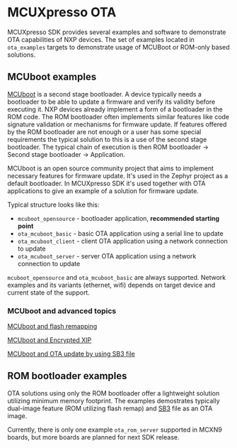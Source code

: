 # MCUXpresso OTA

MCUXpresso SDK provides several examples and software to demonstrate OTA capabilities of NXP devices. The set of examples located in `ota_examples` targets to demonstrate usage of MCUBoot or ROM-only based solutions.

## MCUboot examples

[MCUboot](https://docs.mcuboot.com/) is a second stage bootloader. A device typically needs a bootloader to be able to update a firmware and verify its validity before executing it. NXP devices already implement a form of a bootloader in the ROM code. The ROM bootloader often implements similar features like code signature validation or mechanisms for firmware update. If features offered by the ROM bootloader are not enough or a user has some special requirements the typical solution to this is a use of the second stage bootloader. The typical chain of execution is then ROM bootloader → Second stage bootloader → Application.

MCUboot is an open source community project that aims to implement necessary features for firmware update. It's used in the Zephyr project as a default bootloader. In MCUXpresso SDK it's used together with OTA applications to give an example of a solution for firmware update.

Typical structure looks like this:
*	`mcuboot_opensource` - bootloader application, __recommended starting point__
*	`ota_mcuboot_basic` - basic OTA application using a serial line to update
*	`ota_mcuboot_client` - client OTA application using a network connection to update
*	`ota_mcuboot_server` - server OTA application using a network connection to update

`mcuboot_opensource` and `ota_mcuboot_basic` are always supported. Network examples and its variants (ethernet, wifi) depends on target device and current state of the support.

### MCUboot and advanced topics

[MCUboot and flash remapping](flash_remap_readme.md)

[MCUboot and Encrypted XIP](encrypted_xip_readme.md)

[MCUboot and OTA update by using SB3 file](sb3_readme.md)

## ROM bootloader examples

OTA solutions using only the ROM bootloader offer a lightweight solution utilizing minimum memory footprint. The examples demostrates typically dual-image feature (ROM utilizing flash remap) and [SB3](https://spsdk-try.readthedocs.io/en/stable/images/secure_update.html) file as an OTA image.

Currently, there is only one example `ota_rom_server` supported in MCXN9 boards, but more boards are planned for next SDK release.